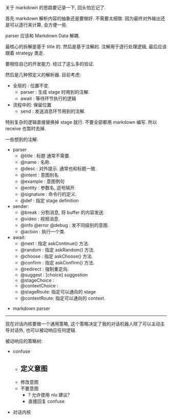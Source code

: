 关于 markdown 的思路要记录一下, 回头怕忘记了.

首先 markdown 解析内容的抽象还是要做好. 不需要太细致.
因为最终对外输出还是可以逐行来计算, 会方便一些.

parser 应该和 Markdown Data 解耦.

最核心的拆解是基于 title 的. 然后是基于注解的.
注解用于逐行处理逻辑, 最后应该跟着 strategy 类走.

要相信自己的开发能力. 经过了这么多的验证.

然后是几种预定义的解析器. 目前考虑:

- 全局的 : 位置不变.
    - parser : 生成 stage 时用到的注解.
    - await : 等待环节执行的逻辑
- 流程中的: 保留位置
    - send : 发送消息环节用到的注解.

特别复杂的逻辑直接替换掉 stage 就行. 不要全部都用 markdown 编写. 所以 receive 也暂时去掉.

一些想到的注解:

- parser
    - @title : 标题 通常不需要.
    - @name : 名称.
    - @desc : 对外提示. 通常也和标题一致.
    - @intent : 意图别名
    - @example : 意图例句
    - @entity : 参数名, 逗号隔开.
    - @signature : 命令行的定义.
    - @def : 指定 stage definition
- sender:
    - @break : 分割消息, 将 buffer 的内容发送.
    - @video : 视频消息.
    - @info @error @debug : 发不同级别的意图.
    - @action : 执行一个类.
- await:
    - @next : 指定 askContinue() 方法.
    - @random : 指定 askRandom() 方法.
    - @choose : 指定 askChoose() 方法.
    - @confirm : 指定 askConfirm() 方法.
    - @redirect : 强制重定向.
    - @suggest : [choice] suggestion
    - @stageChoice :
    - @contextChoice :
    - @stageRoute: 指定可以通向的 stage
    - @contextRoute: 指定可以通向的 context.



* markdown parser

----

现在对话内核要做一个通用策略, 这个策略决定了我的对话机器人除了可以主动主导对话外,
也可以被动响应任何逻辑.

被动响应的策略树:

- confuse
    - 定义意图
        -
    - 修改意图
    - 不要意图
        - ? 允许使用 nlu 建议?
        - 直接回复 confuse



* 对话内核